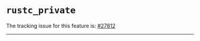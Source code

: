 # `rustc_private`

The tracking issue for this feature is: [#27812]

[#27812]: https://github.com/rust-lang/rust/issues/27812

------------------------
